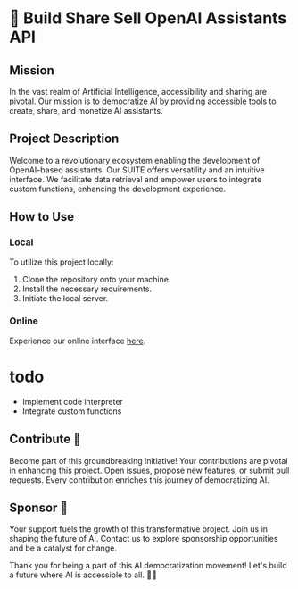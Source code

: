 # 🚀 Build Share Sell OpenAI Assistants API

## Mission
In the vast realm of Artificial Intelligence, accessibility and sharing are pivotal. Our mission is to democratize AI by providing accessible tools to create, share, and monetize AI assistants.

## Project Description
Welcome to a revolutionary ecosystem enabling the development of OpenAI-based assistants. Our SUITE offers versatility and an intuitive interface. We facilitate data retrieval and empower users to integrate custom functions, enhancing the development experience.

## How to Use
### Local
To utilize this project locally:
1. Clone the repository onto your machine.
2. Install the necessary requirements. 
3. Initiate the local server.

### Online
Experience our online interface [here](https://assistant-api-builder-and-sharing.streamlit.app/). 

# todo 
- Implement code interpreter
- Integrate custom functions

## Contribute 🌟
Become part of this groundbreaking initiative! Your contributions are pivotal in enhancing this project. Open issues, propose new features, or submit pull requests. Every contribution enriches this journey of democratizing AI.

## Sponsor 🤝
Your support fuels the growth of this transformative project. Join us in shaping the future of AI. Contact us to explore sponsorship opportunities and be a catalyst for change.

Thank you for being a part of this AI democratization movement! Let's build a future where AI is accessible to all. 🤖✨
